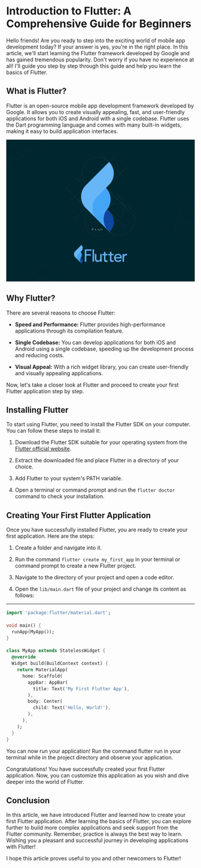 

# Introduction to Flutter: A Comprehensive Guide for Beginners

Hello friends! Are you ready to step into the exciting world of mobile app development today? If your answer is yes, you're in the right place. In this article, we'll start learning the Flutter framework developed by Google and has gained tremendous popularity. Don't worry if you have no experience at all! I'll guide you step by step through this guide and help you learn the basics of Flutter.

## What is Flutter?

Flutter is an open-source mobile app development framework developed by Google. It allows you to create visually appealing, fast, and user-friendly applications for both iOS and Android with a single codebase. Flutter uses the Dart programming language and comes with many built-in widgets, making it easy to build application interfaces.


![logo](src/assets/card_images/flutter3.jpg)

## Why Flutter?

There are several reasons to choose Flutter:

- **Speed and Performance:** Flutter provides high-performance applications through its compilation feature.
  
- **Single Codebase:** You can develop applications for both iOS and Android using a single codebase, speeding up the development process and reducing costs.
  
- **Visual Appeal:** With a rich widget library, you can create user-friendly and visually appealing applications.

Now, let's take a closer look at Flutter and proceed to create your first Flutter application step by step.

## Installing Flutter

To start using Flutter, you need to install the Flutter SDK on your computer. You can follow these steps to install it:

1. Download the Flutter SDK suitable for your operating system from the [Flutter official website](https://flutter.dev).
   
2. Extract the downloaded file and place Flutter in a directory of your choice.
   
3. Add Flutter to your system's PATH variable.
   
4. Open a terminal or command prompt and run the `flutter doctor` command to check your installation.

## Creating Your First Flutter Application

Once you have successfully installed Flutter, you are ready to create your first application. Here are the steps:

1. Create a folder and navigate into it.
   
2. Run the command `flutter create my_first_app` in your terminal or command prompt to create a new Flutter project.
   
3. Navigate to the directory of your project and open a code editor.
   
4. Open the `lib/main.dart` file of your project and change its content as follows:


---

```dart
import 'package:flutter/material.dart';

void main() {
  runApp(MyApp());
}

class MyApp extends StatelessWidget {
  @override
  Widget build(BuildContext context) {
    return MaterialApp(
      home: Scaffold(
        appBar: AppBar(
          title: Text('My First Flutter App'),
        ),
        body: Center(
          child: Text('Hello, World!'),
        ),
      ),
    );
  }
}
```


You can now run your application! Run the command flutter run in your terminal while in the project directory and observe your application.

Congratulations! You have successfully created your first Flutter application. Now, you can customize this application as you wish and dive deeper into the world of Flutter.

## Conclusion
In this article, we have introduced Flutter and learned how to create your first Flutter application. After learning the basics of Flutter, you can explore further to build more complex applications and seek support from the Flutter community. Remember, practice is always the best way to learn. Wishing you a pleasant and successful journey in developing applications with Flutter!

I hope this article proves useful to you and other newcomers to Flutter!